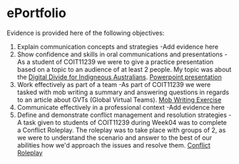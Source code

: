 # ePortfolio
Evidence is provided here of the following objectives:
1. Explain communication concepts and strategies
  -Add evidence here
2. Show confidence and skills in oral communications and presentations
  -As a student of COIT11239 we were to give a practice presentation based on a topic to an audience of at least 2 people. My topic was about the [Digital Divide for Indigneous Australians](Practice%20Presentation.m4v).   [Powerpoint presentation](Digital%20Divide%20for%20Indigenous%20Australians.pptx)
3. Work effectively as part of a team
  -As part of COIT11239 we were tasked with mob writing a summary and answering questions in regards to an article about GVTs (Global Virtual Teams). [Mob Writing Exercise](COIT11239%20Mob%20Writing.docx)
4. Communicate effectively in a professional context
  -Add evidence here
5. Define and demonstrate conflict management and resolution strategies
  -A task given to students of COIT11239 during Week04 was to complete a Conflict Roleplay. The roleplay was to take place with groups of 2, as we were to understand the scenario and answer to the best of our abilities how we'd approach the issues and resolve them. [Conflict Roleplay](Wk4%20Conflict%20Scenario%20Finished.docx)
